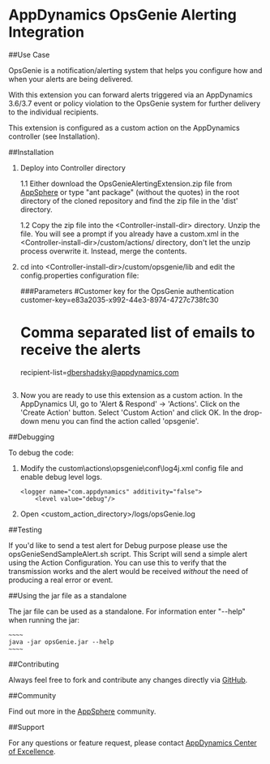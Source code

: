 # AppDynamics OpsGenie Alerting Integration

##Use Case

OpsGenie is a notification/alerting system that helps you configure how and when your alerts are being delivered.

With this extension you can forward alerts triggered via an AppDynamics 3.6/3.7 event or policy violation
to the OpsGenie system for further delivery to the individual recipients.

This extension is configured as a custom action on the AppDynamics controller (see Installation).



##Installation

1. Deploy into Controller directory

    1.1  Either download the OpsGenieAlertingExtension.zip file from [AppSphere](http://appsphere.appdynamics.com/)
    or type "ant package" (without the quotes) in the root directory of the cloned repository and find the zip file in the 'dist' directory.
    
    1.2  Copy the zip file into the \<Controller-install-dir\> directory. Unzip the file. You will see a prompt if you already have a custom.xml
    in the \<Controller-install-dir\>/custom/actions/ directory, don't let the unzip process overwrite it. Instead, merge
    the contents.
    
2. cd into \<Controller-install-dir\>/custom/opsgenie/lib and edit the config.properties configuration file:

	###Parameters
	#Customer key for the OpsGenie authentication
    customer-key=e83a2035-x992-44e3-8974-4727c738fc30
    # Comma separated list of emails to receive the alerts
    recipient-list=dbershadsky@appdynamics.com
	~~~~
	
3.  Now you are ready to use this extension as a custom action. In the AppDynamics UI, go to 'Alert & Respond' -> 
'Actions'. Click on the 'Create Action' button. Select 'Custom Action' and click OK. In the drop-down menu you
can find the action called 'opsgenie'.

##Debugging

To debug the code:

1.  Modify the custom\actions\opsgenie\conf\log4j.xml config file and enable debug level logs.


	~~~~
    <logger name="com.appdynamics" additivity="false">
    	<level value="debug"/>
	~~~~

2.  Open \<custom\_action\_directory\>/logs/opsGenie.log

##Testing

If you'd like to send a test alert for Debug purpose please use the opsGenieSendSampleAlert.sh script.
This Script will send a simple alert using the Action Configuration.
You can use this to verify that the transmission works and the alert would be received *without* the need of producing a real error or event.


##Using the jar file as a standalone

The jar file can be used as a standalone. For information enter "--help" when running the jar:

	~~~~
    java -jar opsGenie.jar --help
   	~~~~



##Contributing

Always feel free to fork and contribute any changes directly via [GitHub](https://github.com/Appdynamics/opsgenie-alerting-extension).

##Community

Find out more in the [AppSphere](http://appsphere.appdynamics.com/) community.

##Support

For any questions or feature request, please contact [AppDynamics Center of Excellence](mailto:ace-request@appdynamics.com).
